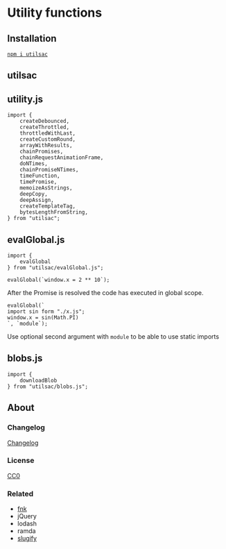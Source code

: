 # Utility functions

## Installation

[`npm i utilsac`](https://www.npmjs.com/package/utilsac)

## utilsac

## utility.js

```
import {
    createDebounced,
    createThrottled,
    throttledWithLast,
    createCustomRound,
    arrayWithResults,
    chainPromises,
    chainRequestAnimationFrame,
    doNTimes,
    chainPromiseNTimes,
    timeFunction,
    timePromise,
    memoizeAsStrings,
    deepCopy,
    deepAssign,
    createTemplateTag,
    bytesLengthFromString,
} from "utilsac";
```

## evalGlobal.js

```
import {
    evalGlobal
} from "utilsac/evalGlobal.js";
```

```
evalGlobal(`window.x = 2 ** 10`);
```

After the Promise is resolved the code has executed in global scope.


```
evalGlobal(`
import sin form "./x.js";
window.x = sin(Math.PI)
`, `module`);
```

Use optional second argument with `module` to be able to use static imports

## blobs.js

```
import {
    downloadBlob
} from "utilsac/blobs.js";
```

## About

### Changelog

[Changelog](./changelog.md)


### License

[CC0](./license.txt)

### Related

 * [fnk](https://github.com/seanohue/fnk)
 * jQuery
 * lodash
 * ramda
 * [slugify](https://github.com/sindresorhus/slugify)

